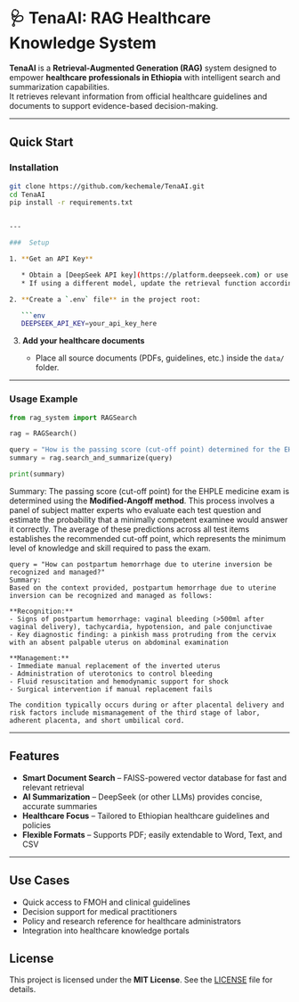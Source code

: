 
# 🩺 TenaAI: RAG Healthcare Knowledge System

**TenaAI** is a **Retrieval-Augmented Generation (RAG)** system designed to empower **healthcare professionals in Ethiopia** with intelligent search and summarization capabilities.  
It retrieves relevant information from official healthcare guidelines and documents to support evidence-based decision-making.

---

## Quick Start

###  Installation
```bash
git clone https://github.com/kechemale/TenaAI.git
cd TenaAI
pip install -r requirements.txt


---

###  Setup

1. **Get an API Key**

   * Obtain a [DeepSeek API key](https://platform.deepseek.com) or use another LLM of your choice.
   * If using a different model, update the retrieval function accordingly.

2. **Create a `.env` file** in the project root:

   ```env
   DEEPSEEK_API_KEY=your_api_key_here
   ```

3. **Add your healthcare documents**

   * Place all source documents (PDFs, guidelines, etc.) inside the `data/` folder.

---

###  Usage Example

```python
from rag_system import RAGSearch

rag = RAGSearch()

query = "How is the passing score (cut-off point) determined for the EHPLE medicine exam?"
summary = rag.search_and_summarize(query)

print(summary)
```
Summary:
The passing score (cut-off point) for the EHPLE medicine exam is determined using the **Modified-Angoff method**. This process involves a panel of subject matter experts who evaluate each test question and estimate the probability that a minimally competent examinee would answer it correctly. The average of these predictions across all test items establishes the recommended cut-off point, which represents the minimum level of knowledge and skill required to pass the exam.

```
query = "How can postpartum hemorrhage due to uterine inversion be recognized and managed?"
Summary: 
Based on the context provided, postpartum hemorrhage due to uterine inversion can be recognized and managed as follows:

**Recognition:**
- Signs of postpartum hemorrhage: vaginal bleeding (>500ml after vaginal delivery), tachycardia, hypotension, and pale conjunctivae
- Key diagnostic finding: a pinkish mass protruding from the cervix with an absent palpable uterus on abdominal examination

**Management:**
- Immediate manual replacement of the inverted uterus
- Administration of uterotonics to control bleeding
- Fluid resuscitation and hemodynamic support for shock
- Surgical intervention if manual replacement fails

The condition typically occurs during or after placental delivery and risk factors include mismanagement of the third stage of labor, adherent placenta, and short umbilical cord.

```

---

##  Features

* **Smart Document Search** – FAISS-powered vector database for fast and relevant retrieval
* **AI Summarization** – DeepSeek (or other LLMs) provides concise, accurate summaries
* **Healthcare Focus** – Tailored to Ethiopian healthcare guidelines and policies
* **Flexible Formats** – Supports PDF; easily extendable to Word, Text, and CSV

---

##  Use Cases

* Quick access to FMOH and clinical guidelines
* Decision support for medical practitioners
* Policy and research reference for healthcare administrators
* Integration into healthcare knowledge portals



## License

This project is licensed under the **MIT License**.
See the [LICENSE](LICENSE) file for details.

```









